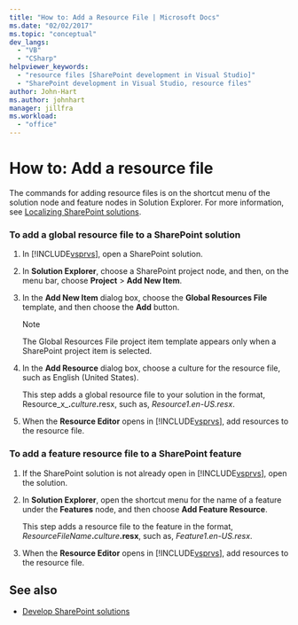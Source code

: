 ```yaml
---
title: "How to: Add a Resource File | Microsoft Docs"
ms.date: "02/02/2017"
ms.topic: "conceptual"
dev_langs:
  - "VB"
  - "CSharp"
helpviewer_keywords:
  - "resource files [SharePoint development in Visual Studio]"
  - "SharePoint development in Visual Studio, resource files"
author: John-Hart
ms.author: johnhart
manager: jillfra
ms.workload:
  - "office"
---
```

# How to: Add a resource file
  The commands for adding resource files is on the shortcut menu of the solution node and feature nodes in Solution Explorer. For more information, see [Localizing SharePoint solutions](../sharepoint/localizing-sharepoint-solutions.md).

### To add a global resource file to a SharePoint solution

1. In [!INCLUDE[vsprvs](../sharepoint/includes/vsprvs-md.md)], open a SharePoint solution.

2. In **Solution Explorer**, choose a SharePoint project node, and then, on the menu bar, choose **Project** > **Add New Item**.

3. In the **Add New Item** dialog box, choose the **Global Resources File** template, and then choose the **Add** button.

   > [!NOTE]
   > The Global Resources File project item template appears only when a SharePoint project item is selected.

4. In the **Add Resource** dialog box, choose a culture for the resource file, such as English (United States).

    This step adds a global resource file to your solution in the format, Resource_x_**.**<em>culture</em><strong>.</strong>resx, such as, *Resource1.en-US.resx*.

5. When the **Resource Editor** opens in [!INCLUDE[vsprvs](../sharepoint/includes/vsprvs-md.md)], add resources to the resource file.

### To add a feature resource file to a SharePoint feature

1. If the SharePoint solution is not already open in [!INCLUDE[vsprvs](../sharepoint/includes/vsprvs-md.md)], open the solution.

2. In **Solution Explorer**, open the shortcut menu for the name of a feature under the **Features** node, and then choose **Add Feature Resource**.

     This step adds a resource file to the feature in the format, _ResourceFileName_**.**_culture_**.resx**, such as, *Feature1.en-US.resx*.

3. When the **Resource Editor** opens in [!INCLUDE[vsprvs](../sharepoint/includes/vsprvs-md.md)], add resources to the resource file.

## See also
- [Develop SharePoint solutions](../sharepoint/developing-sharepoint-solutions.md)
